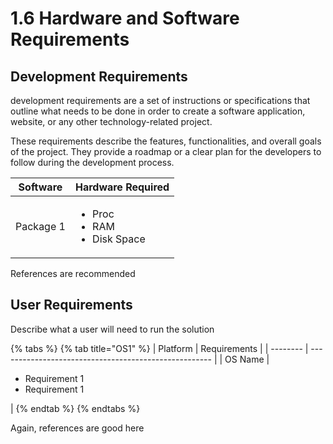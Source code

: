 # 1.6 Hardware and Software Requirements

## Development Requirements

development requirements are a set of instructions or specifications that outline what needs to be done in order to create a software application, website, or any other technology-related project.

These requirements describe the features, functionalities, and overall goals of the project. They provide a roadmap or a clear plan for the developers to follow during the development process.

| Software  | Hardware Required                                     |
| --------- | ----------------------------------------------------- |
| Package 1 | <ul><li>Proc</li><li>RAM</li><li>Disk Space</li></ul> |

References are recommended

## User Requirements

Describe what a user will need to run the solution

{% tabs %}
{% tab title="OS1" %}
| Platform | Requirements                                          |
| -------- | ----------------------------------------------------- |
| OS Name  | <ul><li>Requirement 1</li><li>Requirement 1</li></ul> |
{% endtab %}
{% endtabs %}

Again, references are good here
